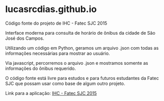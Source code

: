 # lucasrcdias.github.io
Código fonte do projeto de IHC - Fatec SJC 2015

Interface moderna para consulta de horário de ônibus da cidade de São José dos Campos.

Utilizando um código em Python, geramos um arquivo .json com todas as informações necessárias para mostrar ao usuário.

Via javascript, percorremos o arquivo .json e mostramos somente as informações do ônibus requerido.

O código fonte está livre para estudos e para futuros estudantes da Fatec SJC que possam usar como base de algum outro
projeto. 

Link para a aplicação: <a href="http://lucasrcdias.github.io">IHC - Fatec SJC 2015</a>
